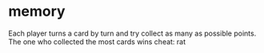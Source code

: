 # memory
Each player turns a card by turn and try collect as many as possible points. The one who collected the most cards wins
cheat:
  rat
